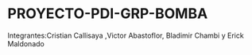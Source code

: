 # PROYECTO-PDI-GRP-BOMBA
Integrantes:Cristian Callisaya ,Victor Abastoflor, Bladimir Chambi y Erick Maldonado
